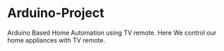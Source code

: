 # Arduino-Project
Arduino Based Home Automation using TV remote.
Here We control our home appliances with TV remote.
